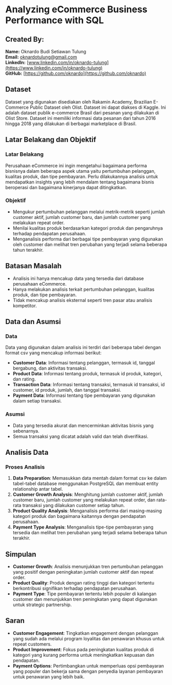 # Analyzing eCommerce Business Performance with SQL

## Created By:
**Name:** Oknardo Budi Setiawan Tulung  
**Email:** oknardotulung@gmail.com  
**LinkedIn:** [www.linkedin.com/in/oknardo-tulung](https://www.linkedin.com/in/oknardo-tulung)  
**GitHub:** [https://github.com/oknardo](https://github.com/oknardo)

## Dataset
Dataset yang digunakan disediakan oleh Rakamin Academy, Brazilian E-Commerce Public Dataset oleh Olist. Dataset ini dapat diakses di Kaggle. Ini adalah dataset publik e-commerce Brasil dari pesanan yang dilakukan di Olist Store. Dataset ini memiliki informasi data pesanan dari tahun 2016 hingga 2018 yang dilakukan di berbagai marketplace di Brasil.

## Latar Belakang dan Objektif
### Latar Belakang
Perusahaan eCommerce ini ingin mengetahui bagaimana performa bisnisnya dalam beberapa aspek utama yaitu pertumbuhan pelanggan, kualitas produk, dan tipe pembayaran. Perlu dilakukannya analisis untuk mendapatkan insights yang lebih mendalam tentang bagaimana bisnis beroperasi dan bagaimana kinerjanya dapat ditingkatkan.

### Objektif
- Mengukur pertumbuhan pelanggan melalui metrik-metrik seperti jumlah customer aktif, jumlah customer baru, dan jumlah customer yang melakukan repeat order.
- Menilai kualitas produk berdasarkan kategori produk dan pengaruhnya terhadap pendapatan perusahaan.
- Menganalisis performa dari berbagai tipe pembayaran yang digunakan oleh customer dan melihat tren perubahan yang terjadi selama beberapa tahun terakhir.

## Batasan Masalah
- Analisis ini hanya mencakup data yang tersedia dari database perusahaan eCommerce.
- Hanya melakukan analisis terkait pertumbuhan pelanggan, kualitas produk, dan tipe pembayaran.
- Tidak mencakup analisis eksternal seperti tren pasar atau analisis kompetitor.

## Data dan Asumsi
### Data
Data yang digunakan dalam analisis ini terdiri dari beberapa tabel dengan format csv yang mencakup informasi berikut:
- **Customer Data**: Informasi tentang pelanggan, termasuk id, tanggal bergabung, dan aktivitas transaksi.
- **Product Data**: Informasi tentang produk, termasuk id produk, kategori, dan rating.
- **Transaction Data**: Informasi tentang transaksi, termasuk id transaksi, id customer, id produk, jumlah, dan tanggal transaksi.
- **Payment Data**: Informasi tentang tipe pembayaran yang digunakan dalam setiap transaksi.

### Asumsi
- Data yang tersedia akurat dan mencerminkan aktivitas bisnis yang sebenarnya.
- Semua transaksi yang dicatat adalah valid dan telah diverifikasi.

## Analisis Data
### Proses Analisis
1. **Data Preparation**: Memasukkan data mentah dalam format csv ke dalam tabel-tabel database menggunakan PostgreSQL dan membuat entity relationship antar tabel.
2. **Customer Growth Analysis**: Menghitung jumlah customer aktif, jumlah customer baru, jumlah customer yang melakukan repeat order, dan rata-rata transaksi yang dilakukan customer setiap tahun.
3. **Product Quality Analysis**: Menganalisis performa dari masing-masing kategori produk dan bagaimana kaitannya dengan pendapatan perusahaan.
4. **Payment Type Analysis**: Menganalisis tipe-tipe pembayaran yang tersedia dan melihat tren perubahan yang terjadi selama beberapa tahun terakhir.

## Simpulan
- **Customer Growth**: Analisis menunjukkan tren pertumbuhan pelanggan yang positif dengan peningkatan jumlah customer aktif dan repeat order.
- **Product Quality**: Produk dengan rating tinggi dan kategori tertentu berkontribusi signifikan terhadap pendapatan perusahaan.
- **Payment Type**: Tipe pembayaran tertentu lebih populer di kalangan customer dan menunjukkan tren peningkatan yang dapat digunakan untuk strategic partnership.

## Saran
- **Customer Engagement**: Tingkatkan engagement dengan pelanggan yang sudah ada melalui program loyalitas dan penawaran khusus untuk repeat customers.
- **Product Improvement**: Fokus pada peningkatan kualitas produk di kategori yang kurang performa untuk meningkatkan kepuasan dan pendapatan.
- **Payment Options**: Pertimbangkan untuk memperluas opsi pembayaran yang populer dan bekerja sama dengan penyedia layanan pembayaran untuk penawaran yang lebih baik.





